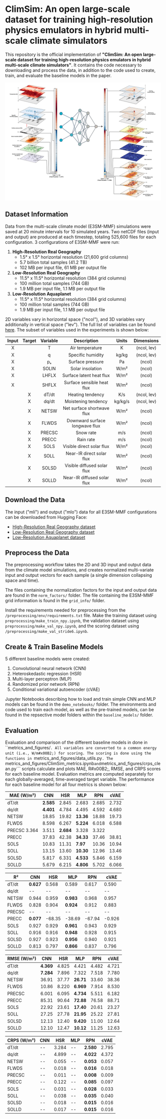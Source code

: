 # ClimSim: An open large-scale dataset for training high-resolution physics emulators in hybrid multi-scale climate simulators

This repository is the official implementation of **"ClimSim: An open large-scale dataset for training high-resolution physics emulators in hybrid multi-scale climate simulators"**. It contains the code necessary to downloading and process the data, in addition to the code used to create, train, and evaluate the baseline models in the paper.

![fig_1](./fig_1.png)

## Dataset Information

Data from the multi-scale climate model (E3SM-MMF) simulations were saved at 20 minute intervals for 10 simulated years. Two netCDF files (input and output) are produced at each timestep, totaling 525,600 files for each configuration. 3 configurations of E3SM-MMF were run:

1. **High-Resolution Real Geography**
    - 1.5&deg; x 1.5&deg; horizontal resolution (21,600 grid columns)
    - 5.7 billion total samples (41.2 TB)
    - 102 MB per input file, 61 MB per output file
2. **Low-Resolution Real Geography**
    - 11.5&deg; x 11.5&deg; horizontal resolution (384 grid columns)
    - 100 million total samples (744 GB)
    - 1.9 MB per input file, 1.1 MB per output file
3. **Low-Resolution Aquaplanet**
    - 11.5&deg; x 11.5&deg; horizontal resolution (384 grid columns)
    - 100 million total samples (744 GB)
    - 1.9 MB per input file, 1.1 MB per output file

2D variables vary in horizontal space ("ncol"), and 3D variables vary additionally in vertical space ("lev"). The full list of variables can be found [here](https://docs.google.com/spreadsheets/d/1ljRfHq6QB36u0TuoxQXcV4_DSQUR0X4UimZ4QHR8f9M/edit#gid=0). The subset of variables used in the experiments is shown below:

| Input | Target | Variable | Description | Units | Dimensions |
| :---: | :----: | :------: | :---------: | :---: | :--------: |
| X |  | T | Air temperature | K | (ncol, lev) |
| X |  | q | Specific humidity | kg/kg | (ncol, lev) |
| X |  | p&#x209B; | Surface pressure | Pa | (ncol) |
| X |  | SOLIN | Solar insolation | W/m&#x00B2; | (ncol) |
| X |  | LHFLX | Surface latent heat flux | W/m&#x00B2; | (ncol) |
| X |  | SHFLX | Surface sensible heat flux | W/m&#x00B2; | (ncol) |
|  | X | dT/dt | Heating tendency | K/s | (ncol, lev) |
|  | X | dq/dt | Moistening tendency | kg/kg/s | (ncol, lev) |
|  | X | NETSW | Net surface shortwave flux | W/m&#x00B2; | (ncol) |
|  | X | FLWDS | Downward surface longwave flux | W/m&#x00B2; | (ncol) |
|  | X | PRECSC | Snow rate | m/s | (ncol) |
|  | X | PRECC | Rain rate | m/s | (ncol) |
|  | X | SOLS | Visible direct solar flux | W/m&#x00B2; | (ncol) |
|  | X | SOLL | Near-IR direct solar flux | W/m&#x00B2; | (ncol) |
|  | X | SOLSD | Visible diffused solar flux | W/m&#x00B2; | (ncol) |
|  | X | SOLLD | Near-IR diffused solar flux | W/m&#x00B2; | (ncol) |

## Download the Data

The input ("mli") and output ("mlo") data for all E3SM-MMF configurations can be downloaded from Hugging Face:
- [High-Resolution Real Geography dataset](https://huggingface.co/datasets/LEAP/ClimSim_high-res)
- [Low-Resolution Real Geography dataset](https://huggingface.co/datasets/LEAP/ClimSim_low-res)
- [Low-Resolution Aquaplanet dataset](https://huggingface.co/datasets/LEAP/ClimSim_low-res_aqua-planet)

## Preprocess the Data

The preprocessing workflow takes the 2D and 3D input and output data from the climate model simulations, and creates normalized multi-variate input and output vectors for each sample (a single dimension collapsing space and time).

The files containing the normalization factors for the input and output data are found in the ```norm_factors/``` folder. The file containing the E3SM-MMF grid information is found in the ```grid_info/``` folder.

Install the requirements needed for preprocessing from the ```/preprocessing/env/requirements.txt``` file. Make the training dataset using ```preprocessing/make_train_npy.ipynb```, the validation dataset using ```preprocessing/make_val_npy.ipynb```, and the scoring dataset using ```/preprocessing/make_val_stride6.ipynb```.

## Create & Train Baseline Models

5 different baseline models were created:
1. Convolutional neural network (CNN)
2. Heteroskedastic regression (HSR)
3. Multi-layer perceptron (MLP)
4. Randomized prior network (RPN)
5. Conditional variational autoencoder (cVAE)

Jupyter Notebooks describing how to load and train simple CNN and MLP models can be found in the ```demo_notebooks/``` folder. The environments and code used to train each model, as well as the  pre-trained models, can be found in the repsective model folders within the ```baseline_models/``` folder.

## Evaluation

Evaluation and comparison of the different baseline models in done in ``metrics_and_figures/```. All variables are converted to a common energy unit (i.e., W/m#x00B2;) for scoring. The scoring is done using the functions in ```metrics_and_figures/data_utils.py```. The ```metrics_and_figures/ClimSim_metrics.ipynb``` and ```metrics_and_figures/crps_clean.py``` scripts calculate and plots MAE, R#x00B2;, RMSE, and CRPS scores for each baseline model. Evaluation metrics are computed separately for each globally-averaged, time-averaged target variable. The performance for each baseline model for all four metrics is shown below:

| **MAE (W/m&#x00B2;)** | CNN | HSR | MLP | RPN | cVAE |
| --------------------- | --- | --- | --- | --- | ---- |
| dT/dt | **2.585** | 2.845 | 2.683 | 2.685 | 2.732 |
| dq/dt | **4.401** | 4.784 | 4.495 | 4.592 | 4.680 |
| NETSW | 18.85 | 19.82 | **13.36** | 18.88 | 19.73 |
| FLWDS | 8.598 | 6.267 | **5.224** | 6.018 | 6.588 |
| PRECSC  3.364 | 3.511 | **2.684** | 3.328 | 3.322 |
| PRECC | 37.83 | 42.38 | **34.33** | 37.46 | 38.81 |
| SOLS | 10.83 | 11.31 | **7.97** | 10.36 | 10.94 |
| SOLL | 13.15 | 13.60 | **10.30** | 12.96 | 13.46 |
| SOLSD | 5.817 | 6.331 | **4.533** | 5.846 | 6.159 |
| SOLLD | 5.679 | 6.215 | **4.806** | 5.702 | 6.066 |

| **R&#x00B2;** | CNN | HSR | MLP | RPN | cVAE |
| ------------- | --- | --- | --- | --- | ---- |
| dT/dt | **0.627** | 0.568 | 0.589 | 0.617 | 0.590 |
| dq/dt | -- | -- | -- | -- | -- |
| NETSW | 0.944 | 0.959 | **0.983** | 0.968 | 0.957 |
| FLWDS | 0.828 | 0.904 | **0.924** | 0.912 | 0.883 |
| PRECSC | -- | -- | -- | -- | -- |
| PRECC | **0.077** | -68.35 | -38.69 | -67.94 | -0.926 |
| SOLS | 0.927 | 0.929 | **0.961** | 0.943 | 0.929 |
| SOLL | 0.916 | 0.916 | **0.948** | 0.928 | 0.915 |
| SOLSD | 0.927 | 0.923 | **0.956** | 0.940 | 0.921 |
| SOLLD | 0.813 | 0.797 | **0.866** | 0.837 | 0.796 |

| **RMSE (W/m&#x00B2;)** | CNN | HSR | MLP | RPN | cVAE |
| ---------------------- | --- | --- | --- | --- | ---- |
| dT/dt | **4.369** | 4.825 | 4.421 | 4.482 | 4.721 |
| dq/dt | **7.284** | 7.896 | 7.322 | 7.518 | 7.780 |
| NETSW | 36.91 | 37.77 | **26.71** | 33.60 | 38.36 |
| FLWDS | 10.86 | 8.220 | **6.969** | 7.914 | 8.530 |
| PRECSC | 6.001 | 6.095 | **4.734** | 5.511 | 6.182 |
| PRECC | 85.31 | 90.64 | **72.88** | 76.58 | 88.71 |
| SOLS | 22.92 | 23.61 | **17.40** | 20.61 | 23.27 |
| SOLL | 27.25 | 27.78 | **21.95** | 25.22 | 27.81 |
| SOLSD | 12.13 | 12.40 | **9.420** | 11.00 | 12.64 |
| SOLLD | 12.10 | 12.47 | **10.12** | 11.25 | 12.63 |

| **CRPS (W/m&#x00B2;)** | CNN | HSR | MLP | RPN | cVAE |
| ---------------------- | --- | --- | --- | --- | ---- |
| dT/dt | -- | 3.284 | -- | **2.580** | 2.795 |
| dq/dt | -- | 4.899 | -- | **4.022** | 4.372 |
| NETSW | -- | 0.055 | -- | **0.053** | 0.057 |
| FLWDS | -- | 0.018 | -- | **0.016** | 0.018 |
| PRECSC | -- | 0.011 | -- | **0.008** | 0.009 |
| PRECC | -- | 0.122 | -- | **0.085** | 0.097 |
| SOLS  | -- | 0.031 | -- | **0.028** | 0.033 |
| SOLL  | -- | 0.038 | -- | **0.035** | 0.040 |
| SOLSD | -- | 0.018 | -- | **0.015** | 0.016 |
| SOLLD | -- | 0.017 | -- | **0.015** | 0.016 |
